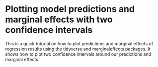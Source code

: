 # Plotting model predictions and marginal effects with two confidence intervals

This is a quick tutorial on how to plot predictions and marginal effects of regression results using the tidyverse and marginaleffects packages. It shows how to plot two confidence intervals around our predictions and marginal effects.
